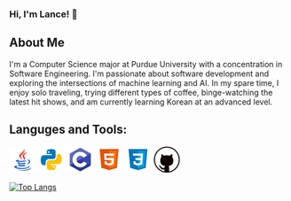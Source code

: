 ### **Hi, I'm Lance! 👋**
## About Me
I'm a Computer Science major at Purdue University with a concentration in Software Engineering. I'm passionate about software development and exploring the intersections of machine learning and AI. In my spare time, I enjoy solo traveling, trying different types of coffee, binge-watching the latest hit shows, and am currently learning Korean at an advanced level. 

## Languges and Tools:

![Java Icon](images/java.png) ![Python Icon](images/python.png) ![C Icon](images/c.png) ![HTML Icon](images/html.png) ![CSS Icon](images/css.png) ![Git Icon](images/git.png)

[![Top Langs](https://github-readme-stats.vercel.app/api/top-langs/?username=LanceMa03&layout=compact&theme=dark)](https://github.com/anuraghazra/github-readme-stats)



